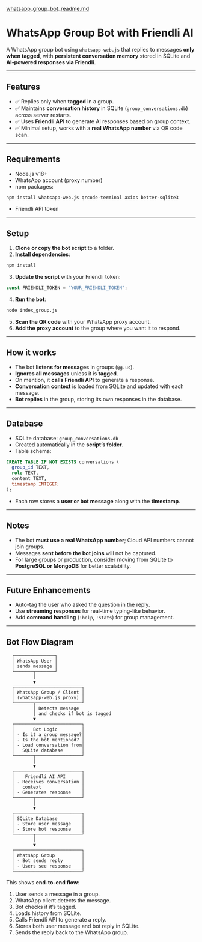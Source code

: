 [whatsapp_group_bot_readme.md](https://github.com/user-attachments/files/21823658/whatsapp_group_bot_readme.md)
# WhatsApp Group Bot with Friendli AI

A WhatsApp group bot using `whatsapp-web.js` that replies to messages **only when tagged**, with **persistent conversation memory** stored in SQLite and **AI-powered responses via Friendli**.

---

## Features

- ✅ Replies only when **tagged** in a group.
- ✅ Maintains **conversation history** in SQLite (`group_conversations.db`) across server restarts.
- ✅ Uses **Friendli API** to generate AI responses based on group context.
- ✅ Minimal setup, works with a **real WhatsApp number** via QR code scan.

---

## Requirements

- Node.js v18+
- WhatsApp account (proxy number)
- npm packages:

```bash
npm install whatsapp-web.js qrcode-terminal axios better-sqlite3
```

- Friendli API token

---

## Setup

1. **Clone or copy the bot script** to a folder.
2. **Install dependencies**:

```bash
npm install
```

3. **Update the script** with your Friendli token:

```js
const FRIENDLI_TOKEN = "YOUR_FRIENDLI_TOKEN";
```

4. **Run the bot**:

```bash
node index_group.js
```

5. **Scan the QR code** with your WhatsApp proxy account.
6. **Add the proxy account** to the group where you want it to respond.

---

## How it works

- The bot **listens for messages** in groups (`@g.us`).
- **Ignores all messages** unless it is **tagged**.
- On mention, it **calls Friendli API** to generate a response.
- **Conversation context** is loaded from SQLite and updated with each message.
- **Bot replies** in the group, storing its own responses in the database.

---

## Database

- SQLite database: `group_conversations.db`
- Created automatically in the **script’s folder**.
- Table schema:

```sql
CREATE TABLE IF NOT EXISTS conversations (
  group_id TEXT,
  role TEXT,
  content TEXT,
  timestamp INTEGER
);
```

- Each row stores a **user or bot message** along with the **timestamp**.

---

## Notes

- The bot **must use a real WhatsApp number**; Cloud API numbers cannot join groups.
- Messages **sent before the bot joins** will not be captured.
- For large groups or production, consider moving from SQLite to **PostgreSQL or MongoDB** for better scalability.

---

## Future Enhancements

- Auto-tag the user who asked the question in the reply.
- Use **streaming responses** for real-time typing-like behavior.
- Add **command handling** (`!help`, `!stats`) for group management.

---

## Bot Flow Diagram

```text
  ┌───────────────┐
  │ WhatsApp User │
  │ sends message │
  └───────┬───────┘
          │
          ▼
  ┌─────────────────────────┐
  │ WhatsApp Group / Client │
  │ (whatsapp-web.js proxy) │
  └───────┬─────────────────┘
          │ Detects message
          │ and checks if bot is tagged
          ▼
  ┌─────────────────────────┐
  │       Bot Logic         │
  │ - Is it a group message?│
  │ - Is the bot mentioned? │
  │ - Load conversation from│
  │   SQLite database       │
  └───────┬─────────────────┘
          │
          ▼
  ┌─────────────────────────┐
  │    Friendli AI API      │
  │ - Receives conversation │
  │   context               │
  │ - Generates response    │
  └───────┬─────────────────┘
          │
          ▼
  ┌─────────────────────────┐
  │ SQLite Database         │
  │ - Store user message    │
  │ - Store bot response    │
  └───────┬─────────────────┘
          │
          ▼
  ┌─────────────────────────┐
  │ WhatsApp Group          │
  │ - Bot sends reply       │
  │ - Users see response    │
  └─────────────────────────┘
```

This shows **end-to-end flow**:

1. User sends a message in a group.
2. WhatsApp client detects the message.
3. Bot checks if it’s tagged.
4. Loads history from SQLite.
5. Calls Friendli API to generate a reply.
6. Stores both user message and bot reply in SQLite.
7. Sends the reply back to the WhatsApp group.

